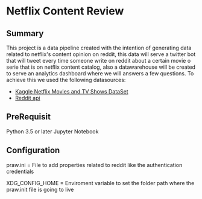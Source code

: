 # Netflix Content Review

## Summary
This project is a data pipeline created with the intention of generating data related to netflix's content opinion on reddit, this data will serve a twitter bot that will tweet every time someone write on reddit about a certain movie o serie that is on netflix content catalog, also a datawarehouse will be created to serve an analytics dashboard where we will answers a few questions. To achieve this we used the following datasources:

* [Kaggle Netflix Movies and TV Shows DataSet](https://www.kaggle.com/shivamb/netflix-shows/data#) 
* [Reddit api](https://www.reddit.com/dev/api)

## PreRequisit
Python 3.5 or later
Jupyter Notebook 

## Configuration

praw.ini = File to add properties related to reddit like the authentication credentials

XDG_CONFIG_HOME = Enviroment variable to set the folder path where the praw.init file is going to live
